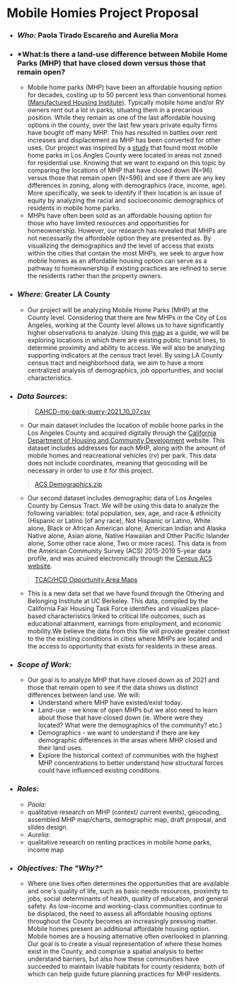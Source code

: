 # Mobile Homies Project Proposal 
- ### *Who:* Paola Tirado Escareño and Aurelia Mora
- ### *What:Is there a land-use difference between Mobile Home Parks (MHP) that have closed down versus those that remain open?
  - Mobile home parks (MHP) have been an affordable housing option for decades, costing up to 50 percent less than conventional homes [(Manufactured Housing Institute)](https://www.manufacturedhousing.org/wp-content/uploads/2017/10/Understanding-Manuactured-Housing.pdf). Typically mobile home and/or RV owners rent out a lot in parks, situating them in a precarious position. While they remain as one of the last affordable housing options in the county, over the last few years private equity firms have bought off many MHP. This has resulted in battles over rent increases and displacement as MHP has been converted for other uses. Our project was inspired by a [study](https://ideas.repec.org/a/eee/lauspo/v76y2018icp178-185.html) that found most mobile home parks in Los Angles County were located in areas not zoned for residential use. Knowing that we want to expand on this topic by comparing the locations of MHP that have closed down (N=96) versus those that remain open (N=596) and see if there are any key differences in zoning, along with demographics (race, income, age). More specifically, we seek to identify if their location is an issue of equity by analyzing the racial and socioeconomic demographics of residents in mobile home parks.
  - MHPs have often been sold as an affordable housing option for those who have limited resources and opportunities for homeownership. However, our research has revealed that MHPs are not necessarily the affordable option they are presented as. By visualizing the demographics and the level of access that exists within the cities that contain the most MHPs, we seek to argue how mobile homes as an affordable housing option can serve as a pathway to homeownership if existing practices are refined to serve the residents rather than the property owners. 
- ### *Where:* Greater LA County
  - Our project will be analyzing Mobile Home Parks (MHP) at the County level. Considering that there are few MHPs in the City of Los Angeles, working at the County level allows us to have significantly higher observations to analyze. Using this [map](https://images.app.goo.gl/TFHKFsHWULFbxzD26) as a guide, we will be exploring locations in which there are existing public transit lines, to determine proximity and ability to access. We will also be analyzing supporting indicators at the census tract level. By using LA County census tract and neighborhood data, we aim to have a more centralized analysis of demographics, job opportunities, and social characteristics. 
- ### *Data Sources*: 
  > [CAHCD-mp-park-query-2021_10_07.csv](https://github.com/aureliamc/up206a-project-mobile_homies/files/7309835/CAHCD-mp-park-query-2021_10_07.csv)
  * Our main dataset includes the location of mobile home parks in the Los Angeles County and acquired digitally through the [California Department of Housing and Community Development](https://casas.hcd.ca.gov/casas/cmirMp/onlineQuery) website. This dataset includes addresses for each MHP, along with the amount of mobile homes and reacreational vehicles (rv) per park. This data does not include coordinates, meaning that geocoding will be necessary in order to use it for this project.  
  >[ACS Demographics.zip](https://github.com/aureliamc/up206a-project-mobile_homies/files/7309857/ACS.Demographics.zip)
  * Our second dataset includes demographic data of Los Angeles County by Census Tract. We will be using this data to analyze the following variables: total population, sex, age, and race & ethnicity (Hispanic or Latino (of any race),  Not Hispanic or Latino, White alone, Black or African American alone, American Indian and Alaska Native alone, Asian alone, Native Hawaiian and Other Pacific Islander alone, Some other race alone, Two or more races). This data is from the American Community Survey (ACS) 2015-2019 5-year data profile, and was acuired electronically through the [Census ACS website](https://www.census.gov/acs/www/data/data-tables-and-tools/data-profiles/2019/). 
  
  >[TCAC/HCD Opportunity Area Maps](https://github.com/aureliamc/up206a-project-mobile_homies/blob/main/GroupAssignments/data/final_2021_public.shp.zip)
  * This is a new data set that we have found through the Othering and Belonging Institute at UC Berkeley. This data, compiled by the California Fair Housing Task Force identifies and visualizes place-based characteristics linked to critical life outcomes, such as educational attainment, earnings from employment, and economic
mobility.We believe the data from this file will provide greater context to the the existing conditions in cities where MHPs are located and the access to opportunity that exists for residents in these areas. 
- ### *Scope of Work:*
  * Our goal is to analyze MHP that have closed down as of 2021 and those that remain open to see if the data shows us distinct differences between land use. We will:
    -   Understand where MHP have existed/exist today.
    -   Land-use - we know of open MHPs but we also need to learn about those that have closed down (ie. Where were they located? What were the demographics of the community? etc.) 
    -   Demographics - we want to understand if there are key demographic differences in the areas where MHP closed and their land uses.
    -   Explore the historical context of communities with the highest MHP concentrations to better understand how structural forces could have influenced existing conditions.

- ### *Roles*:
  -  *Paola*:
    - qualitative research on MHP (context/ current events), geocoding, assembled MHP map/charts, demographic map, draft proposal, and slides design.
  -  *Aurelia*: 
    - qualitative research on renting practices in mobile home parks, income map

- ### *Objectives: The "Why?"*
  - Where one lives often determines the opportunities that are available and one's quality of life, such as basic needs resources, proximity to jobs, social determinants of health, quality of education, and general safety. As low-income and working-class communities continue to be displaced, the need to assess all affordable housing options throughout the County becomes an increasingly pressing matter. Mobile homes present an additional affordable housing option. Mobile homes are a housing alternative often overlooked in planning. Our goal is to create a visual representation of where these homes exist in the County, and comprise a spatial analysis to better understand barriers, but also how these communities have succeeded to maintain livable habitats for county residents; both of which can help guide future planning practices for MHP residents. 
